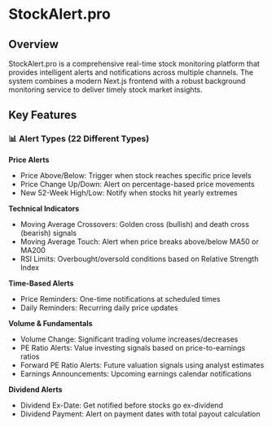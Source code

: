 # StockAlert.pro

## Overview

StockAlert.pro is a comprehensive real-time stock monitoring platform that provides intelligent alerts and notifications across multiple channels. The system combines a modern Next.js frontend with a robust background monitoring service to deliver timely stock market insights.

## Key Features

### 📊 Alert Types (22 Different Types)

**Price Alerts**
- Price Above/Below: Trigger when stock reaches specific price levels
- Price Change Up/Down: Alert on percentage-based price movements
- New 52-Week High/Low: Notify when stocks hit yearly extremes

**Technical Indicators**
- Moving Average Crossovers: Golden cross (bullish) and death cross (bearish) signals
- Moving Average Touch: Alert when price breaks above/below MA50 or MA200
- RSI Limits: Overbought/oversold conditions based on Relative Strength Index

**Time-Based Alerts**
- Price Reminders: One-time notifications at scheduled times
- Daily Reminders: Recurring daily price updates

**Volume & Fundamentals**
- Volume Change: Significant trading volume increases/decreases
- PE Ratio Alerts: Value investing signals based on price-to-earnings ratios
- Forward PE Ratio Alerts: Future valuation signals using analyst estimates
- Earnings Announcements: Upcoming earnings calendar notifications

**Dividend Alerts**
- Dividend Ex-Date: Get notified before stocks go ex-dividend
- Dividend Payment: Alert on payment dates with total payout calculation